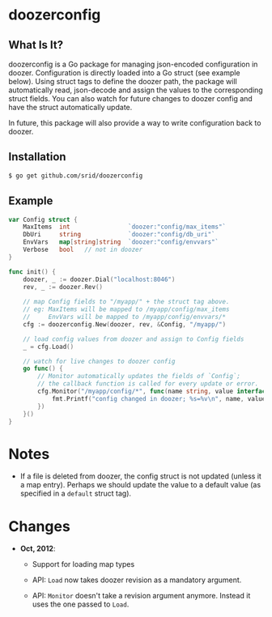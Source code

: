 # doozerconfig

## What Is It?

doozerconfig is a Go package for managing json-encoded configuration in doozer. Configuration is directly loaded into a Go struct (see example below). Using struct tags to define the doozer path, the package will automatically read, json-decode and assign the values to the corresponding struct fields. You can also watch for future changes to doozer config and have the struct automatically update.

In future, this package will also provide a way to write configuration back to doozer.

## Installation

```bash
$ go get github.com/srid/doozerconfig
```

## Example

```Go
var Config struct {
    MaxItems  int                `doozer:"config/max_items"`
    DbUri     string             `doozer:"config/db_uri"`
    EnvVars   map[string]string  `doozer:"config/envvars"`
    Verbose   bool   // not in doozer
}

func init() {
    doozer, _ := doozer.Dial("localhost:8046")
    rev, _ := doozer.Rev()
    
    // map Config fields to "/myapp/" + the struct tag above.
    // eg: MaxItems will be mapped to /myapp/config/max_items
    //     EnvVars will be mapped to /myapp/config/envvars/*
    cfg := doozerconfig.New(doozer, rev, &Config, "/myapp/")

    // load config values from doozer and assign to Config fields
    _ = cfg.Load()  

    // watch for live changes to doozer config
    go func() {
        // Monitor automatically updates the fields of `Config`; 
        // the callback function is called for every update or error.
        cfg.Monitor("/myapp/config/*", func(name string, value interface{}, err error) {
            fmt.Printf("config changed in doozer; %s=%v\n", name, value)            
        }) 
    }()
}
```

# Notes

- If a file is deleted from doozer, the config struct is not updated
  (unless it a map entry). Perhaps we should update the value to a
  default value (as specified in a `default` struct tag).

# Changes

- **Oct, 2012**:

  - Support for loading map types

  - API: `Load` now takes doozer revision as a mandatory argument.

  - API: `Monitor` doesn't take a revision argument anymore. Instead
    it uses the one passed to `Load`.

  
